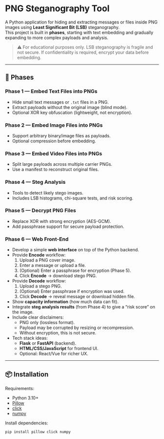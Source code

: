 # PNG Steganography Tool

A Python application for hiding and extracting messages or files inside PNG images using **Least Significant Bit (LSB)** steganography.  
This project is built in **phases**, starting with text embedding and gradually expanding to more complex payloads and analysis.

> ⚠️ For educational purposes only. LSB steganography is fragile and not secure. If confidentiality is required, encrypt your data before embedding.

---

## 🚀 Phases

### Phase 1 — Embed Text Files into PNGs
- Hide small text messages or `.txt` files in a PNG.
- Extract payloads without the original image (blind mode).
- Optional XOR key obfuscation (lightweight, not encryption).

### Phase 2 — Embed Image Files into PNGs
- Support arbitrary binary/image files as payloads.
- Optional compression before embedding.

### Phase 3 — Embed Video Files into PNGs
- Split large payloads across multiple carrier PNGs.
- Use a manifest to reconstruct original files.

### Phase 4 — Steg Analysis
- Tools to detect likely stego images.
- Includes LSB histograms, chi-square tests, and risk scoring.

### Phase 5 — Decrypt PNG Files
- Replace XOR with strong encryption (AES-GCM).
- Add passphrase support for secure payload protection.

### Phase 6 — Web Front-End
- Develop a simple **web interface** on top of the Python backend.
- Provide **Encode** workflow:
  1. Upload a PNG cover image.
  2. Enter a message or upload a file.
  3. (Optional) Enter a passphrase for encryption (Phase 5).
  4. Click **Encode** → download stego PNG.
- Provide **Decode** workflow:
  1. Upload a stego PNG.
  2. (Optional) Enter passphrase if encryption was used.
  3. Click **Decode** → reveal message or download hidden file.
- Show **capacity information** (how much data can fit).
- Integrate **steg analysis results** (from Phase 4) to give a “risk score” on the image.
- Include clear disclaimers:
  - PNG only (lossless format).
  - Payload may be corrupted by resizing or recompression.
  - Without encryption, this is not secure.
- Tech stack ideas:
  - **Flask** or **FastAPI** (backend).
  - **HTML/CSS/JavaScript** for frontend UI.
  - Optional: React/Vue for richer UX.

---

## 📦 Installation

Requirements:
- Python 3.10+
- [Pillow](https://pypi.org/project/Pillow/)
- [click](https://pypi.org/project/click/)
- [numpy](https://pypi.org/project/numpy/)

Install dependencies:

```bash
pip install pillow click numpy
